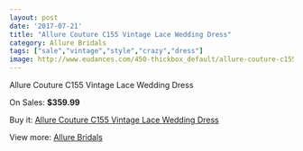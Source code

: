 ```yaml
---
layout: post
date: '2017-07-21'
title: "Allure Couture C155 Vintage Lace Wedding Dress"
category: Allure Bridals
tags: ["sale","vintage","style","crazy","dress"]
image: http://www.eudances.com/450-thickbox_default/allure-couture-c155-vintage-lace-wedding-dress.jpg
---
```

Allure Couture C155 Vintage Lace Wedding Dress

On Sales: **$359.99**
<a href="https://www.eudances.com/en/allure-bridals/140-allure-couture-c155-vintage-lace-wedding-dress.html"><amp-img layout="responsive" width="600" height="600" src="//www.eudances.com/450-thickbox_default/allure-couture-c155-vintage-lace-wedding-dress.jpg" alt="Allure Couture C155 Vintage Lace Wedding Dress 0" /></a>
<a href="https://www.eudances.com/en/allure-bridals/140-allure-couture-c155-vintage-lace-wedding-dress.html"><amp-img layout="responsive" width="600" height="600" src="//www.eudances.com/452-thickbox_default/allure-couture-c155-vintage-lace-wedding-dress.jpg" alt="Allure Couture C155 Vintage Lace Wedding Dress 1" /></a>
<a href="https://www.eudances.com/en/allure-bridals/140-allure-couture-c155-vintage-lace-wedding-dress.html"><amp-img layout="responsive" width="600" height="600" src="//www.eudances.com/451-thickbox_default/allure-couture-c155-vintage-lace-wedding-dress.jpg" alt="Allure Couture C155 Vintage Lace Wedding Dress 2" /></a>

Buy it: [Allure Couture C155 Vintage Lace Wedding Dress](https://www.eudances.com/en/allure-bridals/140-allure-couture-c155-vintage-lace-wedding-dress.html "Allure Couture C155 Vintage Lace Wedding Dress")

View more: [Allure Bridals](https://www.eudances.com/en/2-allure-bridals "Allure Bridals")